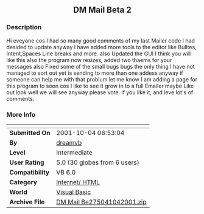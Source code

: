 ﻿<div align="center">

## DM Mail Beta 2


</div>

### Description

Hi eveyone cos I had so many good comments of my last Mailer code I had desided to update anyway I have added more tools to the editor like Bulltes, Intent,Spaces Line breaks and more. also Updated the GUI I think you will like this also the program now resizes, added two thaems for your messages also Fixed some of the small bugs bugs the only thing I have not managed to sort out yet is sending to more than one addess anyway if someone can help me with that problum let me know I am adding a page for this program to soon cos I like to see it grow in to a full Emailer maybe Like out look well we will see anyway please vote. if you like it, and leve lot's of comments.
 
### More Info
 


<span>             |<span>
---                |---
**Submitted On**   |2001-10-04 06:53:04
**By**             |[dreamvb](https://github.com/Planet-Source-Code/PSCIndex/blob/master/ByAuthor/dreamvb.md)
**Level**          |Intermediate
**User Rating**    |5.0 (30 globes from 6 users)
**Compatibility**  |VB 6\.0
**Category**       |[Internet/ HTML](https://github.com/Planet-Source-Code/PSCIndex/blob/master/ByCategory/internet-html__1-34.md)
**World**          |[Visual Basic](https://github.com/Planet-Source-Code/PSCIndex/blob/master/ByWorld/visual-basic.md)
**Archive File**   |[DM Mail Be275041042001\.zip](https://github.com/Planet-Source-Code/dreamvb-dm-mail-beta-2__1-27783/archive/master.zip)








